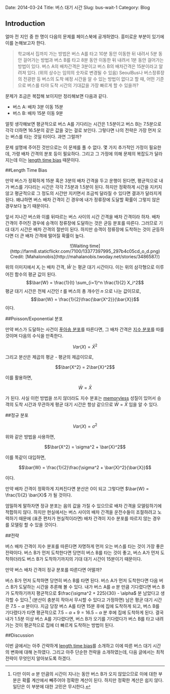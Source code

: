 Date: 2014-03-24
Title: 버스 대기 시간
Slug: bus-wait-1
Category: Blog

## Introduction

얼마 전 지인 중 한 명이 다음의 문제를 페이스북에 공개하였다.
흥미로운 부분이 있기에 이를 논해보고자 한다.

> 학교에서 집까지 가는 방법은 버스 A를 타고 10분 동안 이동한 뒤 내려서 5분 동안 걸어가는 방법과 버스 B를 타고 8분 동안 이동한 뒤 내려서 1분 동안 걸어가는 방법이 있다. 버스 A의 배차간격은 3분이고 버스 B의 배차간격은 15분이라고 알려져 있다. (위의 상수는 임의의 숫자로 변경될 수 있음) SeoulBus나 버스정류장의 전광판 등 버스의 도착 예정 시간을 알 수 있는 방법이 없다고 할 때, 어떤 기준으로 버스를 타야 도착 시간의 기대값을 가장 빠르게 할 수 있을까?

문제가 조금은 복잡해 보이지만 정리해보면 다음과 같다.

- 버스 A: 배차 3분 이동 15분
- 버스 B: 배차 15분 이동 9분

얼핏 생각해보면 평균적으로 버스 A를 기다리는 시간은 1.5분이고 버스 B는 7.5분으로 각각 더하면 16.5분의 같은 값을 갖는 걸로 보인다.
그렇다면 나의 전략은 가장 먼저 오는 버스를 타는 것일 터이다.
과연 그럴까?

문제 설명에 주어진 것만으로는 이 문제를 풀 수 없다.
몇 가지 추가적인 가정이 필요한데, 가령 배차 간격의 분포 등이 필요하다.
그리고 그 가정에 의해 문제의 복잡도가 달라지는데 이는 [length time bias][ltb_wiki] 때문이다.

##Length Time Bias

만약 버스가 정확하게 15분 혹은 3분의 배차 간격을 두고 운행이 된다면, 평균적으로 내가 버스를 기다리는 시간은 각각 7.5분과 1.5분이 된다.
하지만 정확하게 시간을 지키지 않고 평균적으로 그 정도의 시간만 지키면서 조금씩 달라질 수 있다면 결과가 달라지게 된다.
왜냐하면 버스 배차 간격이 긴 경우에 내가 정류장에 도달할 확률이 그렇지 않은 경우보다 높기 때문이다.

앞서 지나간 버스와 이를 뒤따르는 버스 사이의 시간 간격을 배차 간격이라 하자.
배차 간격이 주어진 경우에 승객이 정류장에 도달하는 것은 균등 분포를 따른다.
그러므로 기대 대기 시간은 배차 간격의 절반이 된다.
하지만 승객이 정류장에 도착하는 것이 균등하다면 더 큰 배차 간격에 떨어질 확률이 높다.

<center>
![Waiting time](http://farm8.staticflickr.com/7100/13377397995_297b4c05cd_o_d.png)
Credit: [Mahalonobis](http://mahalanobis.twoday.net/stories/3486587/)
</center>

위의 이미지에서 $X_i$ 는 배차 간격, $\bar{W}$ 는 평균 대기 시간이다.
이는 위의 삼각형으로 이루어진 함수의 평균 값이 된다.
$$\bar{W} = \frac{1}{t} \sum_{i=1}^n \frac{1}{2} X_i^2$$
평균 대기 시간은 전체 시간인 $t$ 를 버스의 총 개수인 $n$ 으로 나눈 값이므로,
$$\bar{W} = \frac{1}{2}\frac{\bar{X^2}}{\bar{X}}$$
이다.

##Poisson/Exponential 분포

만약 버스가 도달하는 사건이 [푸아송 분포][poisson_wiki]를 따른다면, 그 배차 간격은 [지수 분포][exponential_wiki]를 따를 것이며 다음의 수식을 만족한다.

$$Var(X) = \bar{X}^2$$

그리고 분산은 제곱의 평균 - 평균의 제곱이므로,

$$\bar{X^2} = 2\bar{X}^2$$

이를 활용하면,

$$ \bar{W} = \bar{X}$$

가 된다. 사실 이런 방법을 쓰지 않더라도 지수 분포는 [memoryless][exponential_memoryless] 성질이 있어서 승객의 도착 시간과 무관하게 평균 대기 시간은 항상 같으므로 $\bar{W} = \bar{X}$ 임을 알 수 있다.

##정규 분포

$$Var(X) = \sigma^2$$

위와 같은 방법을 사용하면,

$$\bar{X^2} = \sigma^2 + \bar{X}^2$$

이를 똑같이 대입하면,

$$\bar{W} = \frac{1}{2}\frac{\sigma^2 + \bar{X}^2}{\bar{X}}$$

이다.

만약 배차 간격이 정확하게 지켜진다면 분산은 0이 되고 그렇다면 $\bar{W} = \frac{1}{2} \bar{X}$ 가 될 것이다.

엄밀하게 말하자면 정규 분포는 음의 값을 가질 수 있으므로 배차 간격을 모델링하기에 적합하지 않다.
하지만 현실에서는 버스 사이의 배차 간격을 운전수들이 조절하려고 노력하기 때문에 (표준 편차가 현실적이라면) 배차 간격이 지수 분포를 따르지 않는 경우를 모델링 할 수 있을 것이다.

##전략

버스 배차 간격이 지수 분포를 따른다면 자명하게 먼저 오는 버스를 타는 것이 가장 좋은 전략이다.
버스 B가 먼저 도착한다면 당연히 버스 B를 타는 것이 좋고, 버스 A가 먼저 도착하더라도 버스 B가 도착하기까지의 기대 대기 시간이 15분이기 때문이다.

만약 버스 배차 간격이 정규 분포를 따른다면 어떨까?

버스 B가 먼저 도착하면 당연히 버스 B를 타면 된다.
버스 A가 먼저 도착한다면 다음 버스 B가 도달하는 시간을 추론해 볼 수 있다.
내가 버스 A를 $\alpha$ 분 만큼 기다렸다면 버스 B가 도착하기까지 평균적으로 $\frac{\sigma^2 + 225}{30} - \alpha$ 분 남았다고 생각할 수 있다.[^footnote1]
(분산이 충분히 작아서 무시할 수 있다고 가정하면) 남은 평균 대기 시간은 $7.5 - \alpha$ 분이다.
지금 당장 버스 A를 타면 15분 후에 집에 도착하게 되고, 버스 B를 기다렸다가 타면 평균적으로 $7.5 - \alpha +9 = 16.5 - \alpha$ 분 후에 집에 도착하게 된다.
결국 내가 1.5분 이상 버스 A를 기다렸다면, 버스 B가 오기를 기다렸다가 버스 B를 타고 내려가는 것이 평균적으로 집에 더 빠르게 도착하는 방법이 된다.

##Discussion

이번 글에서는 아주 간략하게 [length time bias][ltb_wiki]를 소개하고 이에 따른 버스 대기 시간의 변화에 대해 논하였다. 그리고 아주 단순한 전략을 소개하였는데, 다음 글에서는 최적 전략이 무엇인지 알아보도록 하겠다.



[ltb_wiki]: http://en.wikipedia.org/wiki/Length_time_bias
[poisson_wiki]: http://en.wikipedia.org/wiki/Poisson_distribution
[exponential_wiki]: http://en.wikipedia.org/wiki/Exponential_distribution
[exponential_memoryless]: http://en.wikipedia.org/wiki/Exponential_distribution#Memorylessness


[^footnote1]: 다만 이미 $\alpha$ 분 만큼의 시간이 지나는 동안 버스 B가 오지 않았으므로 이에 대한 부분은 확률 계산에서 빼주어야 정확한 계산이 된다. 하지만 정확한 계산은 쉽지 않다. 일단은 이 부분에 대한 고민은 무시한다.

